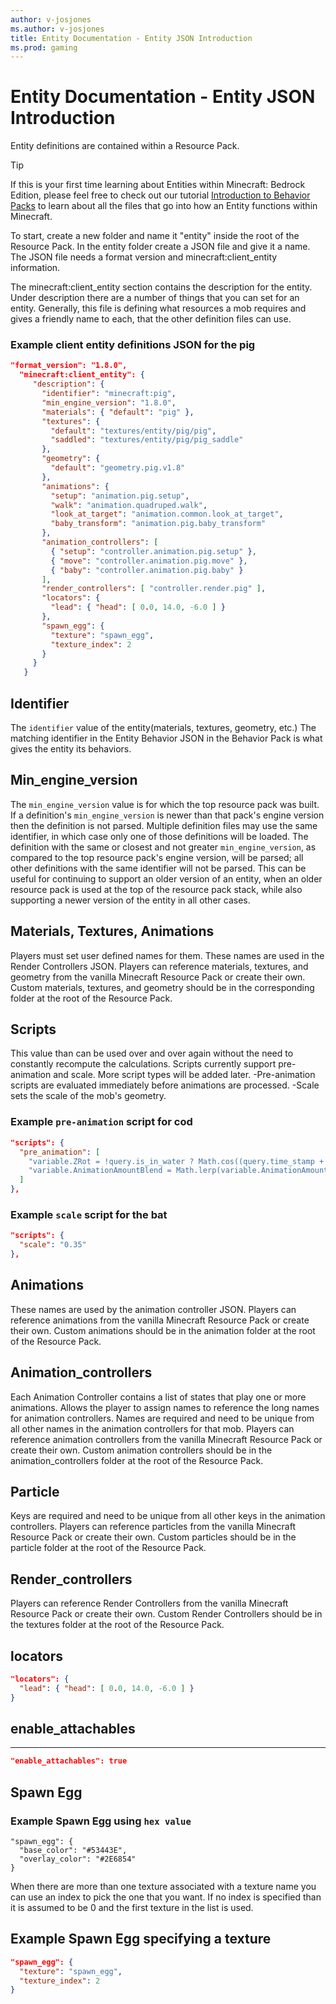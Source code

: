 ```yaml
---
author: v-josjones
ms.author: v-josjones
title: Entity Documentation - Entity JSON Introduction
ms.prod: gaming
---
```


# Entity Documentation - Entity JSON Introduction

Entity definitions are contained within a Resource Pack.

> [!TIP]
> If this is your first time learning about Entities within Minecraft: Bedrock Edition, please feel free to check out our tutorial [Introduction to Behavior Packs](../../../../../Documents/BehaviorPack.md) to learn about all the files that go into how an Entity functions within Minecraft.

To start, create a new folder and name it "entity" inside the root of the Resource Pack. In the entity folder create a JSON file and give it a name. The JSON file needs a format version and minecraft:client_entity information.

The minecraft:client_entity section contains the description for the entity. Under description there are a number of things that you can set for an entity. Generally, this file is defining what resources a mob requires and gives a friendly name to each, that the other definition files can use.

### Example client entity definitions JSON for the pig

```json
"format_version": "1.8.0",
  "minecraft:client_entity": {
     "description": {
       "identifier": "minecraft:pig",
       "min_engine_version": "1.8.0",
       "materials": { "default": "pig" },
       "textures": {
         "default": "textures/entity/pig/pig",
         "saddled": "textures/entity/pig/pig_saddle"
       },
       "geometry": {
         "default": "geometry.pig.v1.8"
       },
       "animations": {
         "setup": "animation.pig.setup",
         "walk": "animation.quadruped.walk",
         "look_at_target": "animation.common.look_at_target",
         "baby_transform": "animation.pig.baby_transform"
       },
       "animation_controllers": [
         { "setup": "controller.animation.pig.setup" },
         { "move": "controller.animation.pig.move" },
         { "baby": "controller.animation.pig.baby" }
       ],
       "render_controllers": [ "controller.render.pig" ],
       "locators": {
         "lead": { "head": [ 0.0, 14.0, -6.0 ] }
       },
       "spawn_egg": {
         "texture": "spawn_egg",
         "texture_index": 2
       }
     }
   }

```

## Identifier

The `identifier` value of the entity(materials, textures, geometry, etc.) The matching identifier in the Entity Behavior JSON in the Behavior Pack is what gives the entity its behaviors.

## Min_engine_version

The `min_engine_version` value is for which the top resource pack was built. If a definition's `min_engine_version` is newer than that pack's engine version then the definition is not parsed.
Multiple definition files may use the same identifier, in which case only one of those definitions will be loaded. The definition with the same or closest and not greater `min_engine_version`, as compared to the top resource pack's engine version, will be parsed; all other definitions with the same identifier will not be parsed.
This can be useful for continuing to support an older version of an entity, when an older resource pack is used at the top of the resource pack stack, while also supporting a newer version of the entity in all other cases.

## Materials, Textures, Animations

Players must set user defined names for them. These names are used in the Render Controllers JSON. Players can reference materials, textures, and geometry from the vanilla Minecraft Resource Pack or create their own.  Custom materials, textures, and geometry should be in the corresponding folder at the root of the Resource Pack.

## Scripts

This value than can be used over and over again without the need to constantly recompute the calculations. Scripts currently support pre-animation and scale. More script types will be added later.
-Pre-animation scripts are evaluated immediately before animations are processed.
-Scale sets the scale of the mob's geometry.

### Example `pre-animation` script for cod

```json
"scripts": {
  "pre_animation": [
    "variable.ZRot = !query.is_in_water ? Math.cos((query.time_stamp + global.frame_alpha) * 14.32) * 90 : 0.0;",
    "variable.AnimationAmountBlend = Math.lerp(variable.AnimationAmountPrev, variable.AnimationAmount, global.frame_alpha);"
  ]
},
```

### Example `scale` script for the bat

```json
"scripts": {
  "scale": "0.35"
},
```

## Animations

These names are used by the animation controller JSON. Players can reference animations from the vanilla Minecraft Resource Pack or create their own. Custom animations should be in the animation folder at the root of the Resource Pack.

## Animation_controllers

Each Animation Controller contains a list of states that play one or more animations. Allows the player to assign names to reference the long names for animation controllers. Names are required and need to be unique from all other names in the animation controllers for that mob. Players can reference animation controllers from the vanilla Minecraft Resource Pack or create their own. Custom animation controllers should be in the animation_controllers folder at the root of the Resource Pack.

## Particle

Keys are required and need to be unique from all other keys in the animation controllers. Players can reference particles from the vanilla Minecraft Resource Pack or create their own. Custom particles should be in the particle folder at the root of the Resource Pack.

## Render_controllers

Players can reference Render Controllers from the vanilla Minecraft Resource Pack or create their own. Custom Render Controllers should be in the textures folder at the root of the Resource Pack.

## locators

```json
"locators": {
  "lead": { "head": [ 0.0, 14.0, -6.0 ] }
}
```

## enable_attachables

****
```json
"enable_attachables": true
```

## Spawn Egg

### Example Spawn Egg using `hex value`
```
"spawn_egg": {
  "base_color": "#53443E",
  "overlay_color": "#2E6854"
}
```

When there are more than one texture associated with a texture name you can use an index to pick the one that you want. If no index is specified than it is assumed to be 0 and the first texture in the list is used.

## Example Spawn Egg specifying a texture

```json
"spawn_egg": {
  "texture": "spawn_egg",
  "texture_index": 2
}
```
